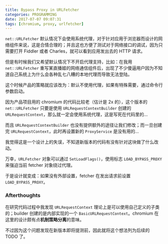 ```yaml
---
title: Bypass Proxy in URLFetcher
categories: PROGRAMMING
date: 2017-07-07 09:07:31
tags: [chromium, proxy, urlfetcher]
---
```

`net::URLFetcher` 默认情况下会使用系统代理，对于针对应用于浏览器而设计的网络组件来说，这是合情合理的；并且这也方便了测试对于网络接口的调试，因为只需要打开 Fiddler 或者 Charles，就可以看到应用发出去的 HTTP 请求。

但是有时候我们又希望默认情况下不开启代理支持，比如：在我用 `net::URLFetcher` 重写某直播姬的网络通信组件后，出现了不少傻逼用户因为不知道自己系统上为什么会各种乱七八糟的本地代理而导致无法登陆。

这个时候产品的策略就应该改为：默认不使用代理，如果有特殊需要，通过命令行参数启动。

因为产品项目用的 chromium 的代码比较老（估计是 2x 的），这个版本的 `net::URLFetcher` 只要是使用 `URLRequestContextBuilder` 创建的 `URLRequestContext`，那么就一定会使用系统代理，这是写死在代码里的...

而且 `URLRequestContextBuilder` 也没有提供额外的途径让我们修改；而一旦创建完 `URLRequestContext`，此时再设置新的 `ProxyService` 是没有用的...

我觉得这是一个设计上的失误，不知道新版本的代码有没有针对这块做了什么改动。

万幸，`URLFetcher` 对象可以通过 `SetLoadFlags()`，使用标志 `LOAD_BYPASS_PROXY` 来强迫当前 fetcher 对象绕过代理。

于是设计就变成：如果没有外部设置，fetcher 在发出请求前设置 `LOAD_BYPASS_PROXY`。

### Afterthoughts

在研究代码过程中我发现 `URLRequestContext` 理论上是可以使用自己定义的子类的；builder 创建的是内部实现的一个 `BasicURLRequestContext`。chromium 在这里的设计颇有点**机制策略分离**的意味。

不过因为这个问题发现在新版本即将提测前，因此就将这个想法列为后续的 TODO 了。
